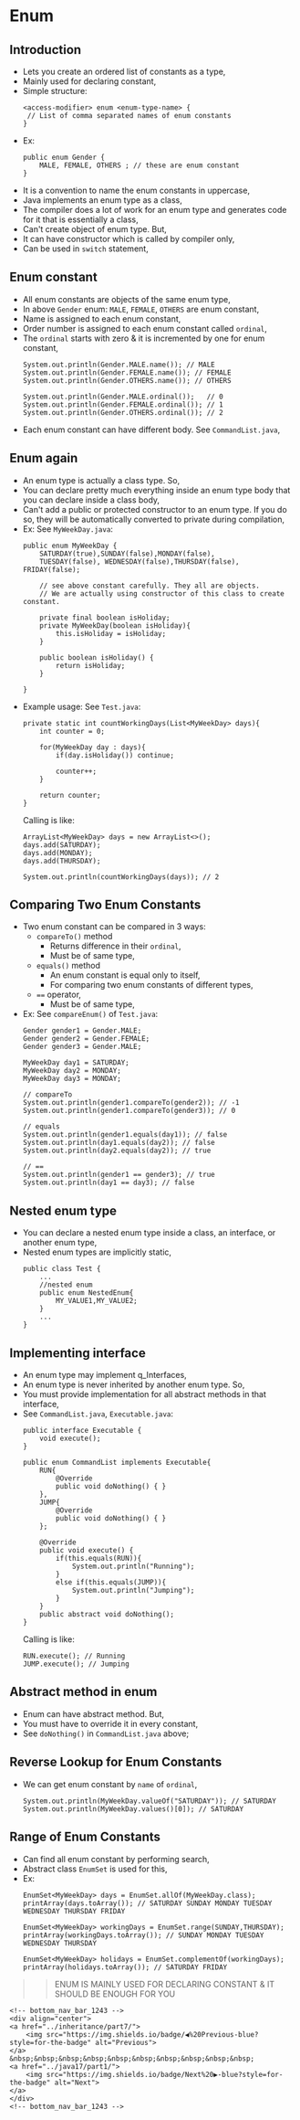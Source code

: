 

# Enum

## Introduction
- Lets you create an ordered list of constants as a type,
- Mainly used for declaring constant,
- Simple structure:
    ```
    <access-modifier> enum <enum-type-name> {
     // List of comma separated names of enum constants
    }
    ```
- Ex:
    ```
    public enum Gender {
        MALE, FEMALE, OTHERS ; // these are enum constant
    }
    ```
- It is a convention to name the enum constants in uppercase,
- Java implements an enum type as a class,
- The compiler does a lot of work for an enum type and generates code for it that is essentially a class,
- Can't create object of enum type. But,
- It can have constructor which is called by compiler only,
- Can be used in `switch` statement,

## Enum constant
- All enum constants are objects of the same enum type,
- In above `Gender` enum: `MALE`, `FEMALE`, `OTHERS` are enum constant,
- Name is assigned to each enum constant,
- Order number is assigned to each enum constant called `ordinal`,
- The `ordinal` starts with zero & it is incremented by one for enum constant,
    ```
    System.out.println(Gender.MALE.name()); // MALE
    System.out.println(Gender.FEMALE.name()); // FEMALE
    System.out.println(Gender.OTHERS.name()); // OTHERS
    
    System.out.println(Gender.MALE.ordinal());   // 0
    System.out.println(Gender.FEMALE.ordinal()); // 1
    System.out.println(Gender.OTHERS.ordinal()); // 2
    ```
- Each enum constant can have different body. See `CommandList.java`, 

## Enum again
- An enum type is actually a class type. So, 
- You can declare pretty much everything inside an enum type body that you can declare inside a class body,
- Can't add a public or protected constructor to an enum type. If you do so, they will be automatically converted to private during compilation,
- Ex: See `MyWeekDay.java`:
    ```
    public enum MyWeekDay {
        SATURDAY(true),SUNDAY(false),MONDAY(false),
        TUESDAY(false), WEDNESDAY(false),THURSDAY(false), FRIDAY(false);
    
        // see above constant carefully. They all are objects. 
        // We are actually using constructor of this class to create constant.
    
        private final boolean isHoliday;
        private MyWeekDay(boolean isHoliday){
            this.isHoliday = isHoliday;
        }
    
        public boolean isHoliday() {
            return isHoliday;
        }
    
    }
    ```
- Example usage: See `Test.java`:
    ```
    private static int countWorkingDays(List<MyWeekDay> days){
        int counter = 0;
    
        for(MyWeekDay day : days){
            if(day.isHoliday()) continue;
    
            counter++;
        }
    
        return counter;
    }
    ```
    Calling is like:
    ```
    ArrayList<MyWeekDay> days = new ArrayList<>();
    days.add(SATURDAY);
    days.add(MONDAY);
    days.add(THURSDAY);
    
    System.out.println(countWorkingDays(days)); // 2
    ```

## Comparing Two Enum Constants
- Two enum constant can be compared in 3 ways:
  - `compareTo()` method 
    - Returns difference in their `ordinal`,
    - Must be of same type,
  - `equals()` method
    - An enum constant is equal only to itself,
    - For comparing two enum constants of different types,
  - `==` operator,
    - Must be of same type,
- Ex: See `compareEnum()` of `Test.java`:
    ```
    Gender gender1 = Gender.MALE;
    Gender gender2 = Gender.FEMALE;
    Gender gender3 = Gender.MALE;
    
    MyWeekDay day1 = SATURDAY;
    MyWeekDay day2 = MONDAY;
    MyWeekDay day3 = MONDAY;
    
    // compareTo
    System.out.println(gender1.compareTo(gender2)); // -1
    System.out.println(gender1.compareTo(gender3)); // 0
    
    // equals
    System.out.println(gender1.equals(day1)); // false
    System.out.println(day1.equals(day2)); // false
    System.out.println(day2.equals(day2)); // true
    
    // ==
    System.out.println(gender1 == gender3); // true
    System.out.println(day1 == day3); // false
    ```
 
## Nested enum type
- You can declare a nested enum type inside a class, an interface, or another enum type, 
- Nested enum types are implicitly static,
    ```
    public class Test {
        ...
        //nested enum
        public enum NestedEnum{
            MY_VALUE1,MY_VALUE2;
        }
        ...
    }
    ```

## Implementing interface
- An enum type may implement q_Interfaces,
- An enum type is never inherited by another enum type. So,
- You must provide implementation for all abstract methods in that interface,
- See `CommandList.java`, `Executable.java`:
    ```
    public interface Executable {
        void execute();
    }
    ```
    ```
    public enum CommandList implements Executable{
        RUN{
            @Override
            public void doNothing() { }
        },
        JUMP{
            @Override
            public void doNothing() { }
        };
    
        @Override
        public void execute() {
            if(this.equals(RUN)){
                System.out.println("Running");
            }
            else if(this.equals(JUMP)){
                System.out.println("Jumping");
            }
        }
        public abstract void doNothing();
    }
    ```
    Calling is like:
    ```
    RUN.execute(); // Running
    JUMP.execute(); // Jumping
    ```

## Abstract method in enum
- Enum can have abstract method. But,
- You must have to override it in every constant,
- See `doNothing()` in `CommandList.java` above;


## Reverse Lookup for Enum Constants
- We can get enum constant by `name` of `ordinal`,
    ```
    System.out.println(MyWeekDay.valueOf("SATURDAY")); // SATURDAY
    System.out.println(MyWeekDay.values()[0]); // SATURDAY
    ```

## Range of Enum Constants
- Can find all enum constant by performing search,
- Abstract class `EnumSet` is used for this,
- Ex:
    ```
    EnumSet<MyWeekDay> days = EnumSet.allOf(MyWeekDay.class);
    printArray(days.toArray()); // SATURDAY SUNDAY MONDAY TUESDAY WEDNESDAY THURSDAY FRIDAY
    
    EnumSet<MyWeekDay> workingDays = EnumSet.range(SUNDAY,THURSDAY);
    printArray(workingDays.toArray()); // SUNDAY MONDAY TUESDAY WEDNESDAY THURSDAY
    
    EnumSet<MyWeekDay> holidays = EnumSet.complementOf(workingDays);
    printArray(holidays.toArray()); // SATURDAY FRIDAY 
    ``` 


>> ENUM IS MAINLY USED FOR DECLARING CONSTANT & IT SHOULD BE ENOUGH FOR YOU

    
    
    <!-- bottom_nav_bar_1243 -->
    <div align="center">
    <a href="../inheritance/part7/">
        <img src="https://img.shields.io/badge/◀%20Previous-blue?style=for-the-badge" alt="Previous">
    </a>
    &nbsp;&nbsp;&nbsp;&nbsp;&nbsp;&nbsp;&nbsp;&nbsp;&nbsp;&nbsp;
    <a href="../java17/part1/">
        <img src="https://img.shields.io/badge/Next%20▶-blue?style=for-the-badge" alt="Next">
    </a>
    </div>
    <!-- bottom_nav_bar_1243 -->
    